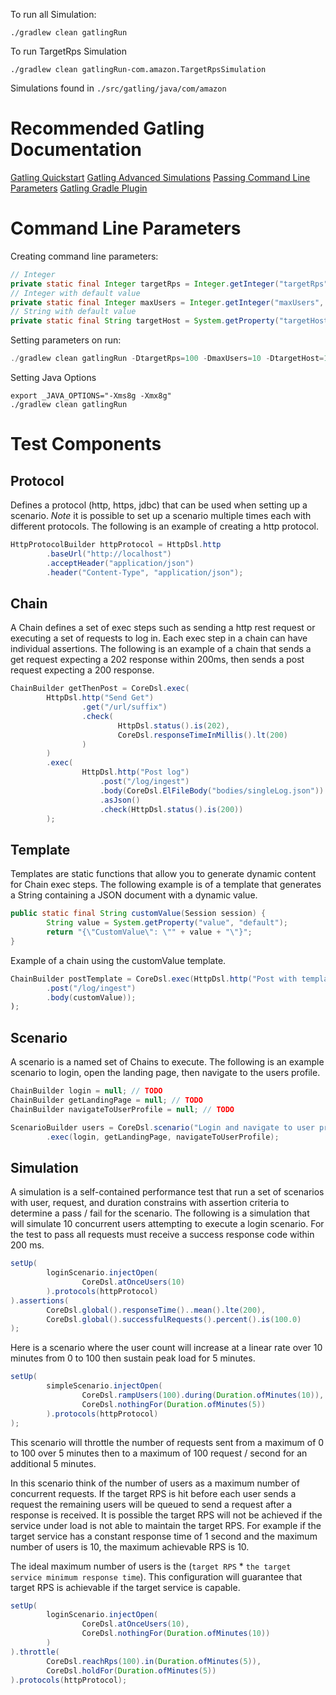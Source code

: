 To run all Simulation:

```
./gradlew clean gatlingRun
```


To run TargetRps Simulation

```
./gradlew clean gatlingRun-com.amazon.TargetRpsSimulation
```

Simulations found in `./src/gatling/java/com/amazon`

# Recommended Gatling Documentation
[Gatling Quickstart](https://gatling.io/docs/gatling/tutorials/quickstart/)
[Gatling Advanced Simulations](https://gatling.io/docs/gatling/tutorials/advanced/)
[Passing Command Line Parameters](https://gatling.io/docs/gatling/guides/passing_parameters/)
[Gatling Gradle Plugin](https://gatling.io/docs/gatling/reference/current/extensions/gradle_plugin/)

# Command Line Parameters

Creating command line parameters:

```java
// Integer
private static final Integer targetRps = Integer.getInteger("targetRps");
// Integer with default value
private static final Integer maxUsers = Integer.getInteger("maxUsers", 1000);
// String with default value
private static final String targetHost = System.getProperty("targetHost", "http://localhost");
```

Setting parameters on run:

```java
./gradlew clean gatlingRun -DtargetRps=100 -DmaxUsers=10 -DtargetHost=127.0.0.1
```

Setting Java Options

```shell
export _JAVA_OPTIONS="-Xms8g -Xmx8g"
./gradlew clean gatlingRun
```

# Test Components

## Protocol

Defines a protocol (http, https, jdbc) that can be used when setting up a scenario. _Note_ it is possible to set up a scenario multiple times each with different protocols. The following is an example of creating a http protocol.

```java
HttpProtocolBuilder httpProtocol = HttpDsl.http
        .baseUrl("http://localhost")
        .acceptHeader("application/json")
        .header("Content-Type", "application/json");
```

## Chain

A Chain defines a set of exec steps such as sending a http rest request or executing a set of requests to log in. Each exec step in a chain can have individual assertions. The following is an example of a chain that sends a get request expecting a 202 response within 200ms, then sends a post request expecting a 200 response.

```java
ChainBuilder getThenPost = CoreDsl.exec(
        HttpDsl.http("Send Get")
                .get("/url/suffix")
                .check(
                        HttpDsl.status().is(202),
                        CoreDsl.responseTimeInMillis().lt(200)
                )
        )
        .exec(
                HttpDsl.http("Post log")
                    .post("/log/ingest")
                    .body(CoreDsl.ElFileBody("bodies/singleLog.json"))
                    .asJson()
                    .check(HttpDsl.status().is(200))
        );
```

## Template

Templates are static functions that allow you to generate dynamic content for Chain exec steps. The following example is of a template that generates a String containing a JSON document with a dynamic value.

```java
public static final String customValue(Session session) {
        String value = System.getProperty("value", "default");
        return "{\"CustomValue\": \"" + value + "\"}";
}
```

Example of a chain using the customValue template.

```java
ChainBuilder postTemplate = CoreDsl.exec(HttpDsl.http("Post with template")
        .post("/log/ingest")
        .body(customValue));
);
```

## Scenario

A scenario is a named set of Chains to execute. The following is an example scenario to login, open the landing page, then navigate to the users profile. 

```java
ChainBuilder login = null; // TODO
ChainBuilder getLandingPage = null; // TODO
ChainBuilder navigateToUserProfile = null; // TODO

ScenarioBuilder users = CoreDsl.scenario("Login and navigate to user profile")
        .exec(login, getLandingPage, navigateToUserProfile);
```

## Simulation

A simulation is a self-contained performance test that run a set of scenarios with user, request, and duration constrains with assertion criteria to determine a pass / fail for the scenario. The following is a simulation that will simulate 10 concurrent users attempting to execute a login scenario. For the test to pass all requests must receive a success response code within 200 ms.

```java
setUp(
        loginScenario.injectOpen(
                CoreDsl.atOnceUsers(10)
        ).protocols(httpProtocol)
).assertions(
        CoreDsl.global().responseTime()..mean().lte(200),
        CoreDsl.global().successfulRequests().percent().is(100.0)
);
```

Here is a scenario where the user count will increase at a linear rate over 10 minutes from 0 to 100 then sustain peak load for 5 minutes.

```java
setUp(
        simpleScenario.injectOpen(
                CoreDsl.rampUsers(100).during(Duration.ofMinutes(10)),
                CoreDsl.nothingFor(Duration.ofMinutes(5))
        ).protocols(httpProtocol)
);
```

This scenario will throttle the number of requests sent from a maximum of 0 to 100 over 5 minutes then to a maximum of 100 request / second for an additional 5 minutes. 

In this scenario think of the number of users as a maximum number of concurrent requests. If the target RPS is hit before each user sends a request the remaining users will be queued to send a request after a response is received. It is possible the target RPS will not be achieved if the service under load is not able to maintain the target RPS. For example if the target service has a constant response time of 1 second and the maximum number of users is 10, the maximum achievable RPS is 10. 

The ideal maximum number of users is the (`target RPS` * `the target service minimum response time`). This configuration will guarantee that target RPS is achievable if the target service is capable.

```java
setUp(
        loginScenario.injectOpen(
                CoreDsl.atOnceUsers(10),
                CoreDsl.nothingFor(Duration.ofMinutes(10))
        )
).throttle(
        CoreDsl.reachRps(100).in(Duration.ofMinutes(5)),
        CoreDsl.holdFor(Duration.ofMinutes(5))
).protocols(httpProtocol);
```
